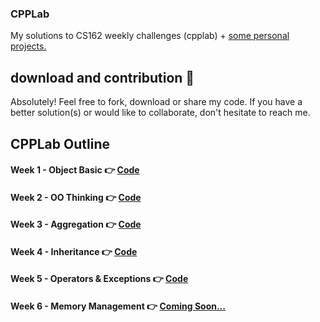 ### CPPLab
My solutions to CS162 weekly challenges (cpplab) + [some personal projects.](https://github.com/francisknight/CPPLab/tree/master/1-Personal%20Projects)

## download and contribution 🎊

Absolutely! Feel free to fork, download or share my code.
If you have a better solution(s) or would like to collaborate,
don't hesitate to reach me.

## CPPLab Outline
#### Week 1 - Object Basic  👉 [Code](https://github.com/francisknight/CPPLab/tree/master/2%20-%20CPPLab/1%20-%20Object%20Basics)

#### Week 2 - OO Thinking 👉 [Code](https://github.com/francisknight/CPPLab/tree/master/2%20-%20CPPLab/2%20-%20OO%20Thinking)

#### Week 3 - Aggregation 👉 [Code](https://github.com/francisknight/CPPLab/tree/master/2%20-%20CPPLab/3%20-%20Aggregation)

#### Week 4 - Inheritance 👉 [Code](https://github.com/francisknight/CPPLab/tree/master/2%20-%20CPPLab/4%20-%20Inheritance)

#### Week 5 - Operators & Exceptions 👉 [Code](https://github.com/francisknight/CPPLab/tree/master/2%20-%20CPPLab/5%20-%20Operators)

#### Week 6 - Memory Management 👉 [Coming Soon...](https://github.com/francisknight/CPPLab_2/tree/master/2%20-%20CPPLab/6%20-%20Memory%20Management)

